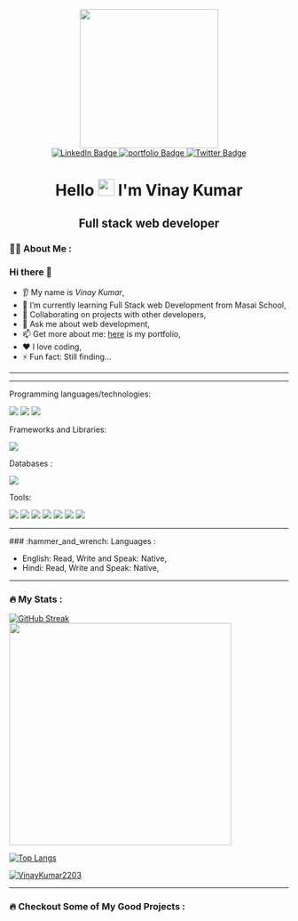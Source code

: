<div id="header" align="center">
  <img src="https://i.pinimg.com/originals/81/17/8b/81178b47a8598f0c81c4799f2cdd4057.gif" borderRadius="50%" width="250"/>
</div>

<div id="badges" align="center">
  <a href="https://www.linkedin.com/in/vinay-kumar-820301288/">
    <img src="https://img.shields.io/badge/LinkedIn-blue?style=for-the-badge&logo=linkedin&logoColor=white" alt="LinkedIn Badge"/>
  </a>
  <a href="#">
    <img src="https://img.shields.io/badge/Portfolio-563D7C?style=for-the-badge&logo=website&logoColor=white" alt="portfolio Badge"/>
  </a>
  <a href="#">
    <img src="https://img.shields.io/badge/Resume-blue?style=for-the-badge&logo=resume&logoColor=white" alt="Twitter Badge"/>
  </a>
</div>
<div align="center"><img src=""color=blue" alt=""/></div>
<h1 align="center">
  Hello
  <img src="https://media.giphy.com/media/hvRJCLFzcasrR4ia7z/giphy.gif" width="30px"/>
  I'm Vinay Kumar                                                                                  
</h1><h2 align="center">Full stack web developer

</h2>                                                                                 

### :woman_technologist: About Me :

### Hi there 👋
* 👂 My name is *Vinay Kumar*,
* 🌱 I’m currently learning Full Stack web Development from Masai School,
* 🤝 Collaborating on projects with other developers,
* 💬 Ask me about web development,
* 📫 Get more about me:  <a href="#" target="_blank"> here</a> is my portfolio,
* ❤ I love coding,
* ⚡ Fun fact: Still finding...

<hr />

<hr />
Programming languages/technologies:

<p>
    <img src="https://img.shields.io/badge/JavaScript-323330?style=for-the-badge&logo=javascript&logoColor=F7DF1E" />
  <img src="https://img.shields.io/badge/HTML5-E34F26?style=for-the-badge&logo=html5&logoColor=white" />
  <img src="https://img.shields.io/badge/CSS3-1572B6?style=for-the-badge&logo=css3&logoColor=white" />
</p>

Frameworks and Libraries:
<p>
    <img src="https://img.shields.io/badge/Bootstrap-563D7C?style=for-the-badge&logo=bootstrap&logoColor=white" />
</p>
 
Databases :
 <p>
  <img src="https://img.shields.io/badge/Node.js-339933?style=for-the-badge&logo=nodedotjs&logoColor=white" />                                                                 
</p>                                                                                                         

Tools:

<p>
  <img src="https://img.shields.io/badge/Visual_Studio_Code-0078D4?style=for-the-badge&logo=visual%20studio%20code&logoColor=white" />
   <img src="https://img.shields.io/badge/node-5C2D91?style=for-the-badge&logo=node&logoColor=white" />
  <img src="https://img.shields.io/badge/git-66595C?style=for-the-badge&logo=git&logoColor=white" />
  <img src="https://img.shields.io/badge/npm-5C2D91?style=for-the-badge&logo=npm&logoColor=white" />
   <img src="https://img.shields.io/badge/Codepen-0078D4?style=for-the-badge&logo=codepen&logoColor=white" />
      <img src="https://img.shields.io/badge/netlify-2C2255?style=for-the-badge&logo=netlify&logoColor=white" />
  <img src="https://img.shields.io/badge/vercel-%23575757.svg?&style=for-the-badge&logo=vercel&logoColor=important" />
</p>

<hr />
### :hammer_and_wrench: Languages :
<div>
 <ul>
 <li>English: Read, Write and Speak: Native,</li>
 <li>Hindi: Read, Write and Speak: Native,</li>
 </ul>
</div>
<hr />

### :fire: My Stats : 
[![GitHub Streak](https://streak-stats.demolab.com?user=VinayKumar2203&theme=dark&date_format=j%20M%5B%20Y%5D)](https://git.io/streak-stats)
                                                                                                                   <br />
<img src="https://github-readme-stats.vercel.app/api?username=VinayKumar2203&show_icons=true&theme=ADD_THEME_HERE" width="400">



[![Top Langs](https://github-readme-stats.vercel.app/api/top-langs/?username=VinayKumar2203&layout=compact&theme=vision-friendly-dark)](https://github.com/anuraghazra/github-readme-stats)
<p align="left"> <a href="https://github.com/ryo-ma/github-profile-trophy"><img src="https://github-profile-trophy.vercel.app/?username=VinayKumar2203" alt="VinayKumar2203" /></a> </p>
<hr />

### :fire: Checkout Some of My Good Projects : 


<div id="badges">
  <div>
 <a
href="#">
  </a> </div>
  <div>  
  <p></p>
</div>
